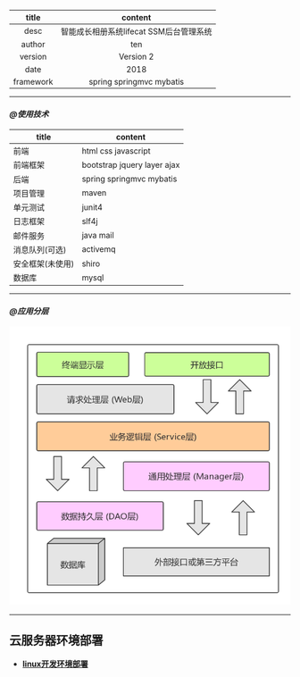 |title|content|
|:---:|:---:
|desc|智能成长相册系统lifecat SSM后台管理系统
|author|ten
|version|Version 2
|date|2018
|framework|spring springmvc mybatis
******************************************************************************
 #### _@使用技术_
  
  |title|content|
  |---|---
  |前端|html css javascript
  |前端框架|bootstrap jquery layer ajax
  |后端|spring springmvc mybatis 
  |项目管理|maven
  |单元测试|junit4
  |日志框架|slf4j
  |邮件服务|java mail
  |消息队列(可选)|activemq 
  |安全框架(未使用)|shiro
  |数据库|mysql
*******************************************************************************
 #### _@应用分层_  
  
   ![应用分层](Image/应用分层图.png)    
 
******************************************************************************
## 云服务器环境部署

  * __[linux开发环境部署](https://blog.csdn.net/wsh596823919/article/details/79717993)__

